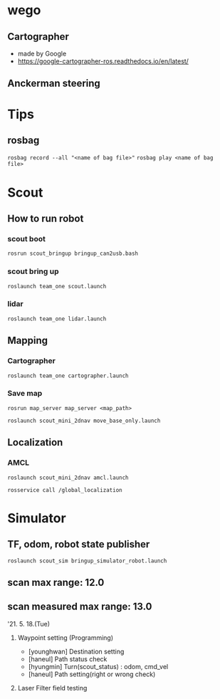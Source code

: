 # wego

## Cartographer
- made by Google
- https://google-cartographer-ros.readthedocs.io/en/latest/

## Anckerman steering

# Tips
## rosbag
`rosbag record --all "<name of bag file>"`
`rosbag play <name of bag file>`

# Scout
## How to run robot

### scout boot
`rosrun scout_bringup bringup_can2usb.bash`
### scout bring up
`roslaunch team_one scout.launch`
### lidar
`roslaunch team_one lidar.launch`

## Mapping
### Cartographer
`roslaunch team_one cartographer.launch`

### Save map
`rosrun map_server map_server <map_path>`

`roslaunch scout_mini_2dnav move_base_only.launch`

## Localization
### AMCL
`roslaunch scout_mini_2dnav amcl.launch`

`rosservice call /global_localization`

# Simulator
## TF, odom, robot state publisher
`roslaunch scout_sim bringup_simulator_robot.launch`

## scan max range: 12.0
## scan measured max range: 13.0


'21. 5. 18.(Tue)
1. Waypoint setting (Programming)
    - [younghwan] Destination setting
    - [haneul] Path status check
    - [hyungmin] Turn(scout_status) : odom, cmd_vel
    - [haneul] Path setting(right or wrong check)
    
2. Laser Filter field testing
